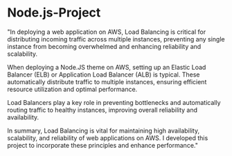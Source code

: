 # Node.js-Project

"In deploying a web application on AWS, Load Balancing is critical for distributing incoming traffic across multiple instances, preventing any single instance from becoming overwhelmed and enhancing reliability and scalability.

When deploying a Node.JS theme on AWS, setting up an Elastic Load Balancer (ELB) or Application Load Balancer (ALB) is typical. These automatically distribute traffic to multiple instances, ensuring efficient resource utilization and optimal performance.

Load Balancers play a key role in preventing bottlenecks and automatically routing traffic to healthy instances, improving overall reliability and availability.

In summary, Load Balancing is vital for maintaining high availability, scalability, and reliability of web applications on AWS. I developed this project to incorporate these principles and enhance performance."
